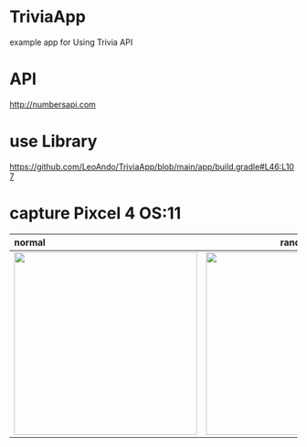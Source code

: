 # TriviaApp
example app for Using Trivia API

# API

http://numbersapi.com

# use Library
https://github.com/LeoAndo/TriviaApp/blob/main/app/build.gradle#L46:L107

# capture Pixcel 4 OS:11

| normal | random | history |
|:---|:---:|:---:|
|<img src="https://user-images.githubusercontent.com/16476224/121793149-2c187500-cc37-11eb-8093-11013a1a9318.png" width=320 /> |<img src="https://user-images.githubusercontent.com/16476224/121793151-2f136580-cc37-11eb-8cad-da57049b9aca.png" width=320 /> | <img src="https://user-images.githubusercontent.com/16476224/121793152-320e5600-cc37-11eb-91b9-60f7526563b4.png" width=320 /> |
